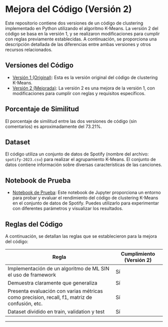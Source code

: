 # Mejora del Código (Versión 2)

Este repositorio contiene dos versiones de un código de clustering implementado en Python utilizando el algoritmo K-Means. La versión 2 del código se basa en la versión 1, y se realizaron modificaciones para cumplir con reglas previamente establecidas. A continuación, se proporciona una descripción detallada de las diferencias entre ambas versiones y otros recursos relacionados.

## Versiones del Código

- [Versión 1 (Original)](version1.py): Esta es la versión original del código de clustering K-Means.
- [Versión 2 (Mejorada)](version2.py): La versión 2 es una mejora de la versión 1, con modificaciones para cumplir con reglas y requisitos específicos.

## Porcentaje de Similitud

El porcentaje de similitud entre las dos versiones de código (sin comentarios) es aproximadamente del 73.21%. 

## Dataset

El código utiliza un conjunto de datos de Spotify (nombre del archivo: `spotify-2023.csv`) para realizar el agrupamiento K-Means. El conjunto de datos contiene información sobre diversas características de las canciones.

## Notebook de Prueba

- [Notebook de Prueba](test_notebook.ipynb): Este notebook de Jupyter proporciona un entorno para probar y evaluar el rendimiento del código de clustering K-Means en el conjunto de datos de Spotify. Puedes utilizarlo para experimentar con diferentes parámetros y visualizar los resultados.

## Reglas del Código

A continuación, se detallan las reglas que se establecieron para la mejora del código:

| Regla                                                           | Cumplimiento (Versión 2) |
|-----------------------------------------------------------------|--------------------------|
| Implementación de un algoritmo de ML SIN el uso de framework   | Sí                       |
| Demuestra claramente que generaliza                              | Sí                       |
| Presenta evaluación con varias métricas como precision, recall, f1, matriz de confusión, etc. | Sí |
| Dataset dividido en train, validation y test                      | Sí                       |



---


```

```
